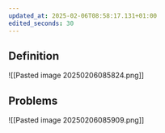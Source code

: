 ```yaml
---
updated_at: 2025-02-06T08:58:17.131+01:00
edited_seconds: 30
---
```

## Definition
![[Pasted image 20250206085824.png]]

## Problems
![[Pasted image 20250206085909.png]]
